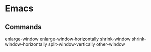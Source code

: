 # Emacs

## Commands

enlarge-window
enlarge-window-horizontally
shrink-window
shrink-window-horizontally
split-window-vertically
other-window


